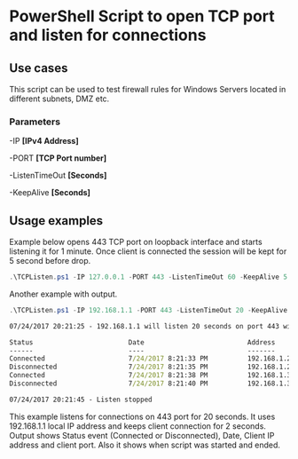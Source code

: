 # PowerShell Script to open TCP port and listen for connections

## Use cases

This script can be used to test firewall rules for Windows Servers located in different subnets, DMZ etc.

### Parameters

-IP **[IPv4 Address]**

-PORT **[TCP Port number]**

-ListenTimeOut **[Seconds]**

-KeepAlive **[Seconds]**

## Usage examples

Example below opens 443 TCP port on loopback interface and starts listening it for 1 minute. Once client is connected the session will be kept for 5 second before drop.

```powershell
.\TCPListen.ps1 -IP 127.0.0.1 -PORT 443 -ListenTimeOut 60 -KeepAlive 5
```

Another example with output.

```powershell
.\TCPListen.ps1 -IP 192.168.1.1 -PORT 443 -ListenTimeOut 20 -KeepAlive 2
```

```cmd
07/24/2017 20:21:25 - 192.168.1.1 will listen 20 seconds on port 443 with 2 seconds keepalive, ctrl+c to cancel

Status                        Date                          Address                         Port
------                        ----                          -------                         ----
Connected                     7/24/2017 8:21:33 PM          192.168.1.2                     51068
Disconnected                  7/24/2017 8:21:35 PM          192.168.1.2                     51068
Connected                     7/24/2017 8:21:38 PM          192.168.1.3                     51073
Disconnected                  7/24/2017 8:21:40 PM          192.168.1.3                     51073

07/24/2017 20:21:45 - Listen stopped
```

This example listens for connections on 443 port for 20 seconds. It uses 192.168.1.1 local IP address and keeps client connection for 2 seconds. Output shows Status event (Connected or Disconnected), Date, Client IP address and client port. Also it shows when script was started and ended.